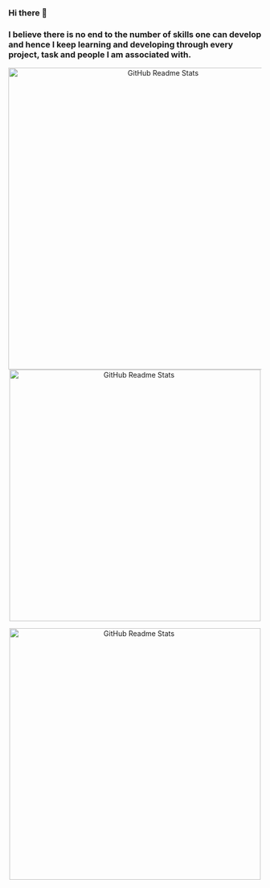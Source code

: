 ### Hi there 👋

### I believe there is no end to the number of skills one can develop and hence I keep learning and developing through every project, task and people I am associated with.

<p align="center">
 <img width="600px" src="https://github-readme-stats.vercel.app/api?username=vrdhoke&show_icons=true&theme=gruvbox" align="center" alt="GitHub Readme Stats" />
 <img width="500px" src="https://raw.githubusercontent.com/abhisheknaiidu/abhisheknaiidu/master/code.gif" align="center" alt="GitHub Readme Stats" />

<p align="center">
  <img width="500px" src="https://github-readme-stats.vercel.app/api/top-langs/?username=anuraghazra&layout=compact" align="center" alt="GitHub Readme Stats" />
</p>

</p>

